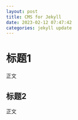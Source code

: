```yaml
---
layout: post
title: CMS for Jekyll
date: 2023-02-12 07:47:42
categories: jekyll update
---
```

# 标题1

正文

## 标题2

正文